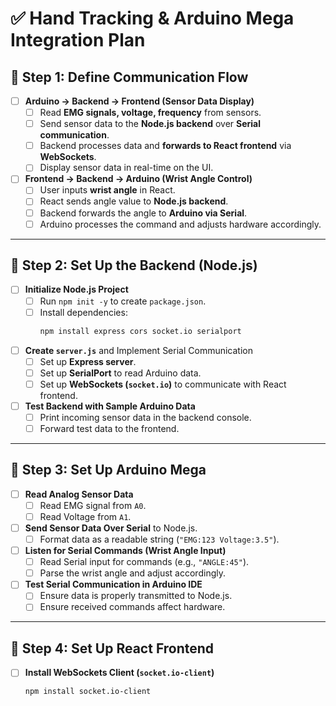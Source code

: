 # ✅ Hand Tracking & Arduino Mega Integration Plan

## 📌 **Step 1: Define Communication Flow**
- [ ] **Arduino → Backend → Frontend (Sensor Data Display)**
  - [ ] Read **EMG signals, voltage, frequency** from sensors.
  - [ ] Send sensor data to the **Node.js backend** over **Serial communication**.
  - [ ] Backend processes data and **forwards to React frontend** via **WebSockets**.
  - [ ] Display sensor data in real-time on the UI.

- [ ] **Frontend → Backend → Arduino (Wrist Angle Control)**
  - [ ] User inputs **wrist angle** in React.
  - [ ] React sends angle value to **Node.js backend**.
  - [ ] Backend forwards the angle to **Arduino via Serial**.
  - [ ] Arduino processes the command and adjusts hardware accordingly.

---

## 📌 **Step 2: Set Up the Backend (Node.js)**
- [ ] **Initialize Node.js Project**
  - [ ] Run `npm init -y` to create `package.json`.
  - [ ] Install dependencies:
    ```bash
    npm install express cors socket.io serialport
    ```

- [ ] **Create `server.js`** and Implement Serial Communication
  - [ ] Set up **Express server**.
  - [ ] Set up **SerialPort** to read Arduino data.
  - [ ] Set up **WebSockets (`socket.io`)** to communicate with React frontend.

- [ ] **Test Backend with Sample Arduino Data**
  - [ ] Print incoming sensor data in the backend console.
  - [ ] Forward test data to the frontend.

---

## 📌 **Step 3: Set Up Arduino Mega**
- [ ] **Read Analog Sensor Data**
  - [ ] Read EMG signal from `A0`.
  - [ ] Read Voltage from `A1`.

- [ ] **Send Sensor Data Over Serial** to Node.js.
  - [ ] Format data as a readable string (`"EMG:123 Voltage:3.5"`).

- [ ] **Listen for Serial Commands (Wrist Angle Input)**
  - [ ] Read Serial input for commands (e.g., `"ANGLE:45"`).
  - [ ] Parse the wrist angle and adjust accordingly.

- [ ] **Test Serial Communication in Arduino IDE**
  - [ ] Ensure data is properly transmitted to Node.js.
  - [ ] Ensure received commands affect hardware.

---

## 📌 **Step 4: Set Up React Frontend**
- [ ] **Install WebSockets Client (`socket.io-client`)**
  ```bash
  npm install socket.io-client